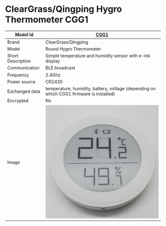 # ClearGrass/Qingping Hygro Thermometer CGG1

|Model Id|[CGG1](https://github.com/theengs/decoder/blob/development/src/devices/CGG1_json.h)|
|-|-|
|Brand|ClearGrass/Qingping|
|Model|Round Hygro Thermometer|
|Short Description|Simple temperature and humidity sensor with e-ink display|
|Communication|BLE broadcast|
|Frequency|2.4Ghz|
|Power source|CR2430|
|Exchanged data|temperature, humidity, battery, voltage (depending on which CGG1 firmware is installed)|
|Encrypted|No|
|Image|![CGG1](./../img/CGG1.png)|